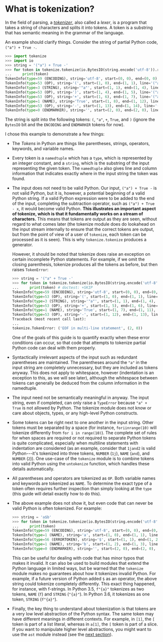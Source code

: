 What is tokenization?
=====================

In the field of parsing, a
[*tokenizer*](https://en.wikipedia.org/wiki/Lexical_analysis), also called a
*lexer*, is a program that takes a string of characters and splits it into
tokens. A token is a substring that has semantic meaning in the grammar of the
language.

An example should clarify things. Consider the string of partial Python code,
`("a") + True -`.

``` py
>>> import tokenize
>>> import io
>>> string = '("a") + True -'
>>> for token in tokenize.tokenize(io.BytesIO(string.encode('utf-8')).readline):
...     print(token)
TokenInfo(type=59 (ENCODING), string='utf-8', start=(0, 0), end=(0, 0), line='')
TokenInfo(type=53 (OP), string='(', start=(1, 0), end=(1, 1), line='("a") + True -')
TokenInfo(type=3 (STRING), string='"a"', start=(1, 1), end=(1, 4), line='("a") + True -')
TokenInfo(type=53 (OP), string=')', start=(1, 4), end=(1, 5), line='("a") + True -')
TokenInfo(type=53 (OP), string='+', start=(1, 6), end=(1, 7), line='("a") + True -')
TokenInfo(type=1 (NAME), string='True', start=(1, 8), end=(1, 12), line='("a") + True -')
TokenInfo(type=53 (OP), string='-', start=(1, 13), end=(1, 14), line='("a") + True -')
TokenInfo(type=0 (ENDMARKER), string='', start=(2, 0), end=(2, 0), line='')
```

The string is split into the following tokens: `(`, `"a"`, `+`, `True`,
and `)` (ignore the `BytesIO` bit and the `ENCODING` and `ENDMARKER` tokens
for now).

I chose this example to demonstrate a few things:

-   The *Tokens* in Python are things like parentheses, strings,
    operators, keywords, and variable names.
-   Every token is a `namedtuple` which has a `type`, which is
    represented by an integer constant, and a `string`, which is the
    substring of the input representing the given token. The
    `namedtuple` also gives line and column information that indicates
    exactly where in the input string the token was found.
-   The input does not need to be valid Python. Our input,
    `("a") + True -` is not valid Python, but it is, however, a
    potential beginning of a valid Python string. If a valid Python
    expression were to be added to the end of the input, completing the
    subtraction operator, such as `("a") + True - x`, it would become
    valid Python. **This illustrates an important aspect of tokenize,
    which is that it fundamentally works on a stream of characters.**
    This means that tokens are output as they are seen, without regard
    to what comes later (the tokenize module does do lookahead on the
    input stream internally to ensure that the correct tokens are
    output, but from the point of view of a user of `tokenize`, each
    token can be processed as it is seen). This is why
    `tokenize.tokenize` produces a generator.

    However, it should be noted that tokenize does raise an exception on
    certain incomplete Python statements. For example, if we omit the
    closing parenthesis, tokenize produces all the tokens as before, but
    then raises `TokenError`:

    <!-- We have to skip this doctest, as it doesn't support output and an
    exception in the same snippet. -->

    ```py
    >>> string = '("a" + True -'
    >>> for token in tokenize.tokenize(io.BytesIO(string.encode('utf-8')).readline):
    ...     print(token) # doctest: +SKIP
    TokenInfo(type=59 (ENCODING), string='utf-8', start=(0, 0), end=(0, 0), line='')
    TokenInfo(type=53 (OP), string='(', start=(1, 0), end=(1, 1), line='("a" + True -')
    TokenInfo(type=3 (STRING), string='"a"', start=(1, 1), end=(1, 4), line='("a" + True -')
    TokenInfo(type=53 (OP), string='+', start=(1, 5), end=(1, 6), line='("a" + True -')
    TokenInfo(type=1 (NAME), string='True', start=(1, 7), end=(1, 11), line='("a" + True -')
    TokenInfo(type=53 (OP), string='-', start=(1, 12), end=(1, 13), line='("a" + True -')
    Traceback (most recent call last):
    ...
    tokenize.TokenError: ('EOF in multi-line statement', (2, 0))
    ```

    One of the goals of this guide is to quantify exactly when these
    error conditions can occur, so that code that attempts to tokenize
    partial Python code can deal with them properly.

-   Syntactically irrelevant aspects of the input such as redundant
    parentheses are maintained. The parentheses around the `"a"` in the
    input string are completely unnecessary, but they are included as
    tokens anyway. This does not apply to whitespace, however
    (indentation is an exception to this, as we will see later),
    although the whitespace between tokens can generally be deduced from
    the column information in the namedtuple.
-   The input need not be semantically meaningful in anyway. The input
    string, even if completed, can only raise a `TypeError` because
    `"a" + True` is not allowed by Python. The tokenize module does not
    know or care about objects, types, or any high-level Python
    constructs.
-   Some tokens can be right next to one another in the input string.
    Other tokens must be separated by a space (for instance,
    `foriinrange(10)` will tokenize differently from
    `for i in range(10)`). The complete set of rules for when spaces are
    required or not required to separate Python tokens is quite
    complicated, especially when multiline statements with indentation
    are considered (as an example, consider that `1jand2` is valid
    Python\-\--it\'s tokenized into three tokens, `NUMBER` (`1j`),
    `NAME` (`and`), and `NUMBER` (`2`)). One use-case of the `tokenize`
    module is to combine tokens into valid Python using the `untokenize`
    function, which handles these details automatically.
-   All parentheses and operators are tokenized as `OP`. Both variable
    names and keywords are tokenized as `NAME`. To determine the exact
    type of a token often requires further inspection than simply
    looking at the `type` (this guide will detail exactly how to do
    this).
-   The above example does not show it, but even code that can never be
    valid Python is often tokenized. For example:

    ```py
    >>> string = 'a$b'
    >>> for token in tokenize.tokenize(io.BytesIO(string.encode('utf-8')).readline):
    ...     print(token)
    TokenInfo(type=59 (ENCODING), string='utf-8', start=(0, 0), end=(0, 0), line='')
    TokenInfo(type=1 (NAME), string='a', start=(1, 0), end=(1, 1), line='a$b')
    TokenInfo(type=56 (ERRORTOKEN), string='$', start=(1, 1), end=(1, 2), line='a$b')
    TokenInfo(type=1 (NAME), string='b', start=(1, 2), end=(1, 3), line='a$b')
    TokenInfo(type=0 (ENDMARKER), string='', start=(2, 0), end=(2, 0), line='')
    ```

    This can be useful for dealing with code that has minor typos that
    makes it invalid. It can also be used to build modules that extend
    the Python language in limited ways, but be warned that the
    `tokenize` module makes no guarantees about how it tokenizes invalid
    Python. For example, if a future version of Python added `$` as an
    operator, the above string could tokenize completely differently.
    This exact thing happened, for instance, with f-strings. In Python
    3.5, `f"{a}"` tokenizes as two tokens, `NAME` (`f`) and `STRING`
    (`"{a}"`). In Python 3.6, it tokenizes as one token, `STRING`
    (`f"{a}"`).

-   Finally, the key thing to understand about tokenization is that
    tokens are a very low level abstraction of the Python syntax. The
    same token may have different meanings in different contexts. For
    example, in `[1]`, the `[` token is part of a list literal, whereas
    in `a[1]`, the `[` token is part of a slice. If you want to
    manipulate higher level abstractions, you might want to use the
    `ast` module instead (see the [next section](alternatives.html)).

